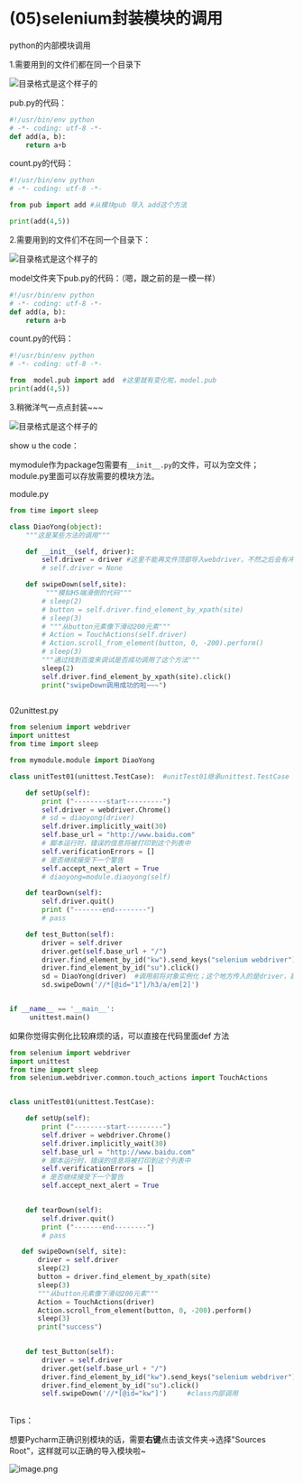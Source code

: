 # (05)selenium封装模块的调用

python的内部模块调用

1.需要用到的文件们都在同一个目录下



![目录格式是这个样子的](https://upload-images.jianshu.io/upload_images/1683050-fe2033642af789ca.png?imageMogr2/auto-orient/strip%7CimageView2/2/w/1240)

pub.py的代码：

```python
#!/usr/bin/env python
# -*- coding: utf-8 -*-
def add(a, b):
    return a+b
```

count.py的代码：

```python
#!/usr/bin/env python
# -*- coding: utf-8 -*-

from pub import add #从模块pub 导入 add这个方法

print(add(4,5))
```



2.需要用到的文件们不在同一个目录下：

![目录格式是这个样子的](https://upload-images.jianshu.io/upload_images/1683050-f1c99048e3d7e26a.png?imageMogr2/auto-orient/strip%7CimageView2/2/w/1240)

model文件夹下pub.py的代码：（嗯，跟之前的是一模一样）

```python
#!/usr/bin/env python
# -*- coding: utf-8 -*-
def add(a, b):
    return a+b
```

count.py的代码：

```python
#!/usr/bin/env python
# -*- coding: utf-8 -*-

from  model.pub import add  #这里就有变化啦，model.pub
print(add(4,5))

```

3.稍微洋气一点点封装~~~

![目录格式是这个样子的](https://upload-images.jianshu.io/upload_images/1683050-809e560b289209e6.png?imageMogr2/auto-orient/strip%7CimageView2/2/w/1240)

show u the code：

mymodule作为package包需要有`__init__.py`的文件，可以为空文件；module.py里面可以存放需要的模块方法。

module.py

```python
from time import sleep

class DiaoYong(object):
    """这是某些方法的调用"""

    def __init__(self, driver):
        self.driver = driver #这里不能再文件顶部导入webdriver，不然之后会有冲突
        # self.driver = None

    def swipeDown(self,site):
         """模拟H5端滑倒的代码"""
        # sleep(2)
        # button = self.driver.find_element_by_xpath(site)
        # sleep(3)
        # """从button元素像下滑动200元素"""
        # Action = TouchActions(self.driver)
        # Action.scroll_from_element(button, 0, -200).perform()
        # sleep(3)
        """通过找到百度来调试是否成功调用了这个方法"""
        sleep(2)
        self.driver.find_element_by_xpath(site).click()
        print("swipeDown调用成功的啦~~~")
        

```

02unittest.py

```python
from selenium import webdriver
import unittest
from time import sleep

from mymodule.module import DiaoYong

class unitTest01(unittest.TestCase):  #unitTest01继承unittest.TestCase

    def setUp(self):
        print ("--------start---------")
        self.driver = webdriver.Chrome()
        # sd = diaoyong(driver)
        self.driver.implicitly_wait(30)
        self.base_url = "http://www.baidu.com"
        # 脚本运行时，错误的信息将被打印到这个列表中
        self.verificationErrors = []
        # 是否继续接受下一个警告
        self.accept_next_alert = True
        # diaoyong=module.diaoyong(self)

    def tearDown(self):
        self.driver.quit()
        print ("-------end--------")
        # pass

    def test_Button(self):
        driver = self.driver
        driver.get(self.base_url + "/")
        driver.find_element_by_id("kw").send_keys("selenium webdriver")
        driver.find_element_by_id("su").click()
        sd = DiaoYong(driver)  #调用前将对象实例化；这个地方传入的是driver，跟前面modle里面diaoyong对应
        sd.swipeDown('//*[@id="1"]/h3/a/em[2]')


if __name__ == '__main__':
     unittest.main()
```

如果你觉得实例化比较麻烦的话，可以直接在代码里面def 方法

```python
from selenium import webdriver
import unittest
from time import sleep
from selenium.webdriver.common.touch_actions import TouchActions


class unitTest01(unittest.TestCase):

    def setUp(self):
        print ("--------start---------")
        self.driver = webdriver.Chrome()
        self.driver.implicitly_wait(30)
        self.base_url = "http://www.baidu.com"
        # 脚本运行时，错误的信息将被打印到这个列表中
        self.verificationErrors = []
        # 是否继续接受下一个警告
        self.accept_next_alert = True
        

    def tearDown(self):
        self.driver.quit()
        print ("-------end--------")
        # pass

   def swipeDown(self, site):
       driver = self.driver
       sleep(2)
       button = driver.find_element_by_xpath(site)
       sleep(3)
       """从button元素像下滑动200元素"""
       Action = TouchActions(driver)
       Action.scroll_from_element(button, 0, -200).perform()
       sleep(3)
       print("success")
 

    def test_Button(self):
        driver = self.driver
        driver.get(self.base_url + "/")
        driver.find_element_by_id("kw").send_keys("selenium webdriver")
        driver.find_element_by_id("su").click()
        self.swipeDown('//*[@id="kw"]')     #class内部调用
        

```





Tips：

想要Pycharm正确识别模块的话，需要**右键**点击该文件夹->选择"Sources Root"，这样就可以正确的导入模块啦~

![image.png](https://upload-images.jianshu.io/upload_images/1683050-cee9bb3505335038.png?imageMogr2/auto-orient/strip%7CimageView2/2/w/1240)